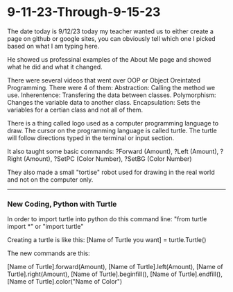 # 9-11-23-Through-9-15-23

The date today is 9/12/23 today my teacher wanted us to either
create a page on github or google sites, you can obviously
tell which one I picked based on what I am typing here. 

He showed us professinal examples of the About Me page and
showed what he did and what it changed.

There were several videos that went over OOP or Object Oreintated Programming.
There were 4 of them: 
Abstraction: Calling the method we use.
Inherentence: Transfering the data between classes.
Polymorphism: Changes the variable data to another class.
Encapsulation: Sets the variables for a certian class and not all of them.

There is a thing called logo used as a computer programming language to draw.
The cursor on the programming language is called turtle.
The turtle will follow directions typed in the terminal or input section.

It also taught some basic commands:
?Forward (Amount),
?Left (Amount),
?Right (Amount),
?SetPC (Color Number),
?SetBG (Color Number)

They also made a small "tortise" robot used for drawing in the real world and not on the computer only.

---------------------------
### New Coding, Python with Turtle

In order to import turtle into python do this command line: "from turtle import *" or "import turtle"

Creating a turtle is like this:
[Name of Turtle you want] = turtle.Turtle()

The new commands are this:

[Name of Turtle].forward(Amount),
[Name of Turtle].left(Amount),
[Name of Turtle].right(Amount),
[Name of Turtle].beginfill(),
[Name of Turtle].endfill(),
[Name of Turtle].color("Name of Color")
